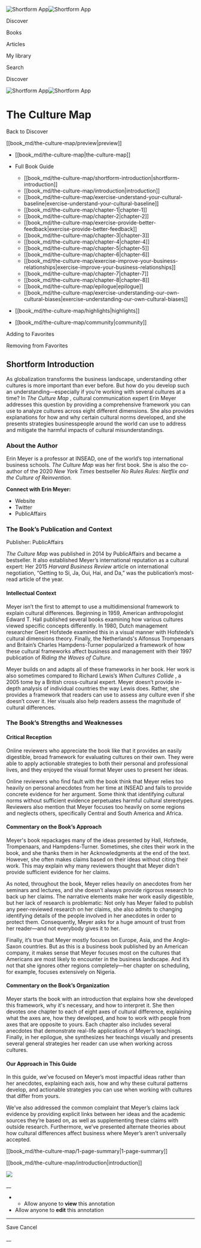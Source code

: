 ![Shortform App](/img/logo.36a2399e.svg)![Shortform App](/img/logo-dark.70c1b072.svg)

Discover

Books

Articles

My library

Search

Discover

![Shortform App](/img/logo.36a2399e.svg)![Shortform App](/img/logo-dark.70c1b072.svg)

# The Culture Map

Back to Discover

[[book_md/the-culture-map/preview|preview]]

  * [[book_md/the-culture-map|the-culture-map]]
  * Full Book Guide

    * [[book_md/the-culture-map/shortform-introduction|shortform-introduction]]
    * [[book_md/the-culture-map/introduction|introduction]]
    * [[book_md/the-culture-map/exercise-understand-your-cultural-baseline|exercise-understand-your-cultural-baseline]]
    * [[book_md/the-culture-map/chapter-1|chapter-1]]
    * [[book_md/the-culture-map/chapter-2|chapter-2]]
    * [[book_md/the-culture-map/exercise-provide-better-feedback|exercise-provide-better-feedback]]
    * [[book_md/the-culture-map/chapter-3|chapter-3]]
    * [[book_md/the-culture-map/chapter-4|chapter-4]]
    * [[book_md/the-culture-map/chapter-5|chapter-5]]
    * [[book_md/the-culture-map/chapter-6|chapter-6]]
    * [[book_md/the-culture-map/exercise-improve-your-business-relationships|exercise-improve-your-business-relationships]]
    * [[book_md/the-culture-map/chapter-7|chapter-7]]
    * [[book_md/the-culture-map/chapter-8|chapter-8]]
    * [[book_md/the-culture-map/epilogue|epilogue]]
    * [[book_md/the-culture-map/exercise-understanding-our-own-cultural-biases|exercise-understanding-our-own-cultural-biases]]
  * [[book_md/the-culture-map/highlights|highlights]]
  * [[book_md/the-culture-map/community|community]]



Adding to Favorites 

Removing from Favorites 

## Shortform Introduction

As globalization transforms the business landscape, understanding other cultures is more important than ever before. But how do you develop such an understanding—especially if you’re working with several cultures at a time? In _The Culture Map_ , cultural communication expert Erin Meyer addresses this question by providing a comprehensive framework you can use to analyze cultures across eight different dimensions. She also provides explanations for how and why certain cultural norms developed, and she presents strategies businesspeople around the world can use to address and mitigate the harmful impacts of cultural misunderstandings.

### About the Author

Erin Meyer is a professor at INSEAD, one of the world’s top international business schools. _The Culture Map_ was her first book. She is also the co-author of the 2020 _New York Times_ bestseller _No Rules Rules: Netflix and the Culture of Reinvention._

**Connect with Erin Meyer:**

  * Website
  * Twitter
  * PublicAffairs



### The Book’s Publication and Context

Publisher: PublicAffairs

_The Culture Map_ was published in 2014 by PublicAffairs and became a bestseller. It also established Meyer’s international reputation as a cultural expert: Her 2015 _Harvard Business Review_ article on international negotiation, “Getting to Si, Ja, Oui, Hai, and Da,” was the publication’s most-read article of the year.

#### Intellectual Context

Meyer isn’t the first to attempt to use a multidimensional framework to explain cultural differences. Beginning in 1959, American anthropologist Edward T. Hall published several books examining how various cultures viewed specific concepts differently. In 1980, Dutch management researcher Geert Hofstede examined this in a visual manner with Hofstede’s cultural dimensions theory. Finally, the Netherlands's Alfonsus Trompenaars and Britain’s Charles Hampdens-Turner popularized a framework of how these cultural frameworks affect business and management with their 1997 publication of _Riding the Waves of Culture_.

Meyer builds on and adapts all of these frameworks in her book. Her work is also sometimes compared to Richard Lewis’s _When Cultures Collide_ , a 2005 tome by a British cross-cultural expert. Meyer doesn’t provide in-depth analysis of individual countries the way Lewis does. Rather, she provides a framework that readers can use to assess any culture even if she doesn’t cover it. Her visuals also help readers assess the magnitude of cultural differences.

### The Book’s Strengths and Weaknesses

#### Critical Reception

Online reviewers who appreciate the book like that it provides an easily digestible, broad framework for evaluating cultures on their own. They were able to apply actionable strategies to both their personal and professional lives, and they enjoyed the visual format Meyer uses to present her ideas.

Online reviewers who find fault with the book think that Meyer relies too heavily on personal anecdotes from her time at INSEAD and fails to provide concrete evidence for her argument. Some think that identifying cultural norms without sufficient evidence perpetuates harmful cultural stereotypes. Reviewers also mention that Meyer focuses too heavily on some regions and neglects others, specifically Central and South America and Africa.

#### Commentary on the Book’s Approach

Meyer's book repackages many of the ideas presented by Hall, Hofstede, Trompenaars, and Hampdens-Turner. Sometimes, she cites their work in the book, and she thanks them in her Acknowledgments at the end of the text. However, she often makes claims based on their ideas without citing their work. This may explain why many reviewers thought that Meyer didn't provide sufficient evidence for her claims.

As noted, throughout the book, Meyer relies heavily on anecdotes from her seminars and lectures, and she doesn’t always provide rigorous research to back up her claims. The narrative elements make her work easily digestible, but her lack of research is problematic: Not only has Meyer failed to publish any peer-reviewed research on her claims, she also admits to changing identifying details of the people involved in her anecdotes in order to protect them. Consequently, Meyer asks for a huge amount of trust from her reader—and not everybody gives it to her.

Finally, it’s true that Meyer mostly focuses on Europe, Asia, and the Anglo-Saxon countries. But as this is a business book published by an American company, it makes sense that Meyer focuses most on the cultures that Americans are most likely to encounter in the business landscape. And it’s not that she ignores other regions completely—her chapter on scheduling, for example, focuses extensively on Nigeria.

#### ​Commentary on the Book’s Organization

Meyer starts the book with an introduction that explains how she developed this framework, why it's necessary, and how to interpret it. She then devotes one chapter to each of eight axes of cultural difference, explaining what the axes are, how they developed, and how to work with people from axes that are opposite to yours. Each chapter also includes several anecdotes that demonstrate real-life applications of Meyer’s teachings. Finally, in her epilogue, she synthesizes her teachings visually and presents several general strategies her reader can use when working across cultures.

#### Our Approach in This Guide

In this guide, we’ve focused on Meyer’s most impactful ideas rather than her anecdotes, explaining each axis, how and why these cultural patterns develop, and actionable strategies you can use when working with cultures that differ from yours.

We’ve also addressed the common complaint that Meyer’s claims lack evidence by providing explicit links between her ideas and the academic sources they’re based on, as well as supplementing these claims with outside research. Furthermore, we’ve presented alternate theories about how cultural differences affect business where Meyer’s aren’t universally accepted.

[[book_md/the-culture-map/1-page-summary|1-page-summary]]

[[book_md/the-culture-map/introduction|introduction]]

![](https://bat.bing.com/action/0?ti=56018282&Ver=2&mid=6ddd4bcf-0895-4f68-b73a-4919071d0aa8&sid=1711133063fa11eebdec89a8b8ae3bbc&vid=171147a063fa11eea7440fcfeb230d96&vids=0&msclkid=N&pi=0&lg=en-US&sw=800&sh=600&sc=24&nwd=1&tl=Shortform%20%7C%20Book&p=https%3A%2F%2Fwww.shortform.com%2Fapp%2Fbook%2Fthe-culture-map%2Fshortform-introduction&r=&lt=285&evt=pageLoad&sv=1&rn=365740)

__

  *   * Allow anyone to **view** this annotation
  * Allow anyone to **edit** this annotation



* * *

Save Cancel

__



